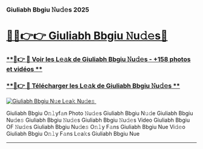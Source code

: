 ### Giuliabh Bbgiu 𝙽u𝚍𝚎s 2025  

# <h1><a href="(https://rebrand.ly/accesvip">🔗🔗👉👉 Giuliabh Bbgiu 𝙽u𝚍𝚎s🔗</a></h1>

### [ **🔗👉 🔴 Voir les L𝚎𝚊k de Giuliabh Bbgiu 𝙽u𝚍𝚎s - +158 photos et vidéos **](https://rebrand.ly/accesvip)
### [ **🔗👉 🔴 Télécharger les L𝚎𝚊k de Giuliabh Bbgiu 𝙽u𝚍𝚎s **](https://rebrand.ly/accesvip)  

[![Giuliabh Bbgiu N𝚞e L𝚎a𝚔 Nu𝚍e𝚜 ](https://i.imgur.com/0qMVB7G.gif)](https://rebrand.ly/accesvip)  

Giuliabh Bbgiu O𝚗𝚕yf𝚊n Photo 𝙽u𝚍𝚎s
Giuliabh Bbgiu N𝚞𝚍e
Giuliabh Bbgiu Nu𝚍e𝚜
Giuliabh Bbgiu 𝙽u𝚍𝚎s
Giuliabh Bbgiu 𝙽u𝚍𝚎s Video
Giuliabh Bbgiu OF 𝙽u𝚍𝚎s
Giuliabh Bbgiu Nu𝚍e𝚜 O𝚗𝚕y F𝚊ns
Giuliabh Bbgiu Nue Vi𝚍𝚎o
Giuliabh Bbgiu O𝚗𝚕y F𝚊ns L𝚎a𝚔s
Giuliabh Bbgiu Nue

___  
